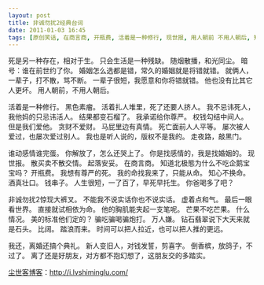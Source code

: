 ```yaml
---
layout: post
title: 非诚勿扰2经典台词
date: 2011-01-03 16:45
tags: [原创笑话, 在商言商, 开瓶费, 活着是一种修行, 现世报, 用人朝前 不用人朝后, 知心不换命, 谁动感情谁完蛋, 非诚勿扰2搞笑台词]
---
```

死是另一种存在，相对于生。
只会生活是一种残缺。
随烟散播，和光同尘。
暗号：谁在前世约了你。
婚姻怎么选都是错，常久的婚姻就是将错就错。
就俩人，一辈子，打不散，骂不断。
一辈子很短，我愿意和你将错就错。
他也没有比其它人更坏。
用人朝前，不用人朝后。

活着是一种修行。
黑色素瘤。
活着扎人堆里，死了还要人挤人。
我不忌讳死人，我他妈的只忌讳活人。
结果都变石榴了。
我承诺给你尊严。
权钱勾结中间人。
但是我们爱他。
贪财不爱财。
马屁里边有真情。
死亡面前人人平等。
屡次被人爱过，也屡次爱过别人。
我也是听人说的，版权不是我的。
走夜路，敲黑门。

谁动感情谁完蛋。
你解放了，怎么还哭上了。
你是找感情的，我是找婚姻的。
现世报。
散买卖不散交情。
起落安妥。
在商言商。
知道北极態为什么不吃企鹅宝宝吗？
开瓶费。
我想有尊严的死。
我的命找我来了，只能从命。
知心不换命。
酒真壮口。
钱串子。
人生很短，一了百了，早死早托生。
你爸喝多了吧？

非诚勿扰2惊现大裤叉。
不能我不说实话你也不说实话。
虚着点和气。
最后一眼看世界。
直接就试相依为命。
他的胸肌能夹起一支笔呢。
芒果不吃芒果。
什么情况。
美的标准他们定的？
骗吃骗喝骗炮打。
万人嫌。
钻石翡翠说下大天来就是石头。
比阔。
踏浪而来。
时间可以把人拉近，也可以把人推的更远。

我还，离婚还搞个典礼。
新人变旧人，对钱发誓，剪喜字。
倒香槟，放鸽子，不过了。
离了还是好朋友，对方都不抱幻想了，这朋友交的多踏实。

<a href="http://i.lvshiminglu.com/">尘世客博客</a>：<a href="http://i.lvshiminglu.com/">http://i.lvshiminglu.com/</a>

